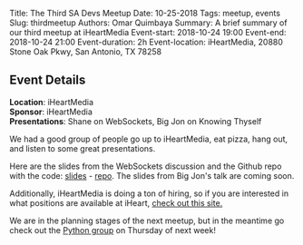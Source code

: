 Title: The Third SA Devs Meetup
Date: 10-25-2018
Tags: meetup, events
Slug: thirdmeetup
Authors: Omar Quimbaya
Summary: A brief summary of our third meetup at iHeartMedia
Event-start: 2018-10-24 19:00
Event-end: 2018-10-24 21:00
Event-duration: 2h
Event-location: iHeartMedia, 20880 Stone Oak Pkwy, San Antonio, TX 78258

## Event Details

**Location**: iHeartMedia<br>
**Sponsor**: iHeartMedia<br>
**Presentations**: Shane on WebSockets, Big Jon on Knowing Thyself

We had a good group of people go up to iHeartMedia, eat pizza, hang out, and listen to some great presentations.

Here are the slides from the WebSockets discussion and the Github repo with the code: [slides](https://docs.google.com/presentation/d/15ihtz4B9f0ArCAsqdCZn2wBWPlS3ogmvoMlL442n0us) - [repo](https://github.com/th3n3wguy/sadevs-websocket-demo). The slides from Big Jon's talk are coming soon.

Additionally, iHeartMedia is doing a ton of hiring, so if you are interested in what positions are available at iHeart, [check out this site.](http://iheartmediacareers.com/Pages/default.aspx)

We are in the planning stages of the next meetup, but in the meantime go check out the [Python group](https://www.meetup.com/Alamo-City-Python-Group/events/255866995/) on Thursday of next week!